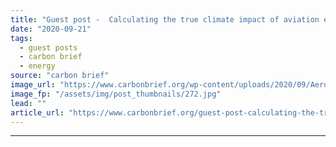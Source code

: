 ```yaml
---
title: "Guest post -  Calculating the true climate impact of aviation emissions"
date: "2020-09-21"
tags: 
  - guest posts
  - carbon brief
  - energy
source: "carbon brief"
image_url: "https://www.carbonbrief.org/wp-content/uploads/2020/09/Aeroplane-and-aircraft-jet-trails-in-the-sky-583x372.jpg"
image_fp: "/assets/img/post_thumbnails/272.jpg"
lead: ""
article_url: "https://www.carbonbrief.org/guest-post-calculating-the-true-climate-impact-of-aviation-emissions"
---
```


---
